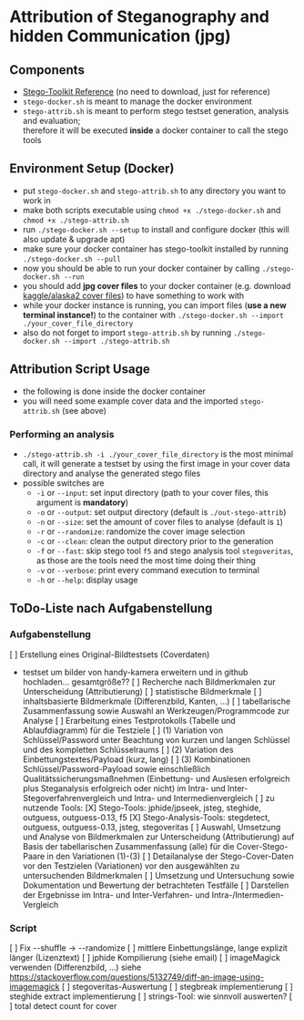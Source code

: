 # Attribution of Steganography and hidden Communication (jpg)
## Components
- [Stego-Toolkit Reference](https://github.com/DominicBreuker/stego-toolkit) (no need to download, just for reference)
- `stego-docker.sh` is meant to manage the docker environment
- `stego-attrib.sh` is meant to perform stego testset generation, analysis and evaluation;  
  therefore it will be executed **inside** a docker container to call the stego tools
## Environment Setup (Docker)
- put `stego-docker.sh` and `stego-attrib.sh` to any directory you want to work in
- make both scripts executable using `chmod +x ./stego-docker.sh` and `chmod +x ./stego-attrib.sh`
- run `./stego-docker.sh --setup` to install and configure docker (this will also update & upgrade apt)
- make sure your docker container has stego-toolkit installed by running `./stego-docker.sh --pull`
- now you should be able to run your docker container by calling `./stego-docker.sh --run`
- you should add **jpg cover files** to your docker container (e.g. download [kaggle/alaska2 cover files](https://www.kaggle.com/competitions/alaska2-image-steganalysis/data?select=Cover)) to have something to work with
- while your docker instance is running, you can import files (**use a new terminal instance!**) to the container with `./stego-docker.sh --import ./your_cover_file_directory`
- also do not forget to import `stego-attrib.sh` by running `./stego-docker.sh --import ./stego-attrib.sh`
## Attribution Script Usage
- the following is done inside the docker container
- you will need some example cover data and the imported `stego-attrib.sh` (see above)
### Performing an analysis
- `./stego-attrib.sh -i ./your_cover_file_directory` is the most minimal call, it will generate a testset by using the first image in your cover data directory and analyse the generated stego files
- possible switches are
  - `-i` or `--input`: set input directory (path to your cover files, this argument is **mandatory**)
  - `-o` or `--output`: set output directory (default is `./out-stego-attrib`)
  - `-n` or `--size`: set the amount of cover files to analyse (default is `1`)
  - `-r` or `--randomize`: randomize the cover image selection
  - `-c` or `--clean`: clean the output directory prior to the generation
  - `-f` or `--fast`: skip stego tool `f5` and stego analysis tool `stegoveritas`, as those are the tools need the most time doing their thing
  - `-v` or `--verbose`: print every command execution to terminal
  - `-h` or `--help`: display usage
## ToDo-Liste nach Aufgabenstellung
### Aufgabenstellung
[ ] Erstellung eines Original-Bildtestsets (Coverdaten)
  - testset um bilder von handy-kamera erweitern und in github hochladen... gesamtgröße??
[ ] Recherche nach Bildmerkmalen zur Unterscheidung (Attributierung)
  [ ] statistische Bildmerkmale
  [ ] inhaltsbasierte Bildmerkmale (Differenzbild, Kanten, ...)
  [ ] tabellarische Zusammenfassung sowie Auswahl an Werkzeugen/Programmcode zur Analyse
[ ] Erarbeitung eines Testprotokolls (Tabelle und Ablaufdiagramm) für die Testziele
  [ ] (1) Variation von Schlüssel/Password unter Beachtung von kurzen und langen Schlüssel und des kompletten Schlüsselraums
  [ ] (2) Variation des Einbettungstextes/Payload (kurz, lang)
  [ ] (3) Kombinationen Schlüssel/Password-Payload sowie einschließlich Qualitätssicherungsmaßnehmen (Einbettung- und Auslesen erfolgreich plus Steganalysis erfolgreich oder nicht) im Intra- und Inter-Stegoverfahrenvergleich und Intra- und Intermedienvergleich 
[ ] zu nutzende Tools:
  [X] Stego-Tools: jphide/jpseek, jsteg, steghide, outguess, outguess-0.13, f5
  [X] Stego-Analysis-Tools: stegdetect, outguess, outguess-0.13, jsteg, stegoveritas
[ ] Auswahl, Umsetzung und Analyse von Bildmerkmalen zur Unterscheidung (Attributierung) auf Basis der tabellarischen Zusammenfassung (alle) für die Cover-Stego-Paare in den Variationen (1)-(3)
[ ] Detailanalyse der Stego-Cover-Daten vor den Testzielen (Variationen) vor den ausgewählten zu untersuchenden Bildmerkmalen
[ ] Umsetzung und Untersuchung sowie Dokumentation und Bewertung der betrachteten Testfälle
[ ] Darstellen der Ergebnisse im Intra- und Inter-Verfahren- und Intra-/Intermedien-Vergleich 
### Script
[ ] Fix --shuffle -> --randomize
[ ] mittlere Einbettungslänge, lange explizit länger (Lizenztext)
[ ] jphide Kompilierung (siehe email)
[ ] imageMagick verwenden (Differenzbild, ...) siehe https://stackoverflow.com/questions/5132749/diff-an-image-using-imagemagick
[ ] stegoveritas-Auswertung
[ ] stegbreak implementierung
[ ] steghide extract implementierung
[ ] strings-Tool: wie sinnvoll auswerten?
[ ] total detect count for cover
